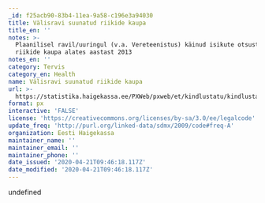 ```yaml
---
_id: f25acb90-83b4-11ea-9a58-c196e3a94030
title: Välisravi suunatud riikide kaupa
title_en: ''
notes: >-
  Plaanilisel ravil/uuringul (v.a. Vereteenistus) käinud isikute otsuste arv
  riikide kaupa alates aastast 2013
notes_en: ''
category: Tervis
category_en: Health
name: Välisravi suunatud riikide kaupa
url: >-
  https://statistika.haigekassa.ee/PXWeb/pxweb/et/kindlustatu/kindlustatu__Rahalised%20h%c3%bcvitised__Ravi%20v%c3%a4lisriigis/VR01.px/?rxid=81520678-b3bd-4371-a1cc-edc30bb2a02d
format: px
interactive: 'FALSE'
license: 'https://creativecommons.org/licenses/by-sa/3.0/ee/legalcode'
update_freq: 'http://purl.org/linked-data/sdmx/2009/code#freq-A'
organization: Eesti Haigekassa
maintainer_name: ''
maintainer_email: ''
maintainer_phone: ''
date_issued: '2020-04-21T09:46:18.117Z'
date_modified: '2020-04-21T09:46:18.117Z'
---
```

undefined
